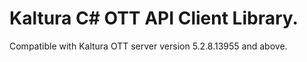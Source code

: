 # Kaltura C# OTT API Client Library.
Compatible with Kaltura OTT server version 5.2.8.13955 and above.
